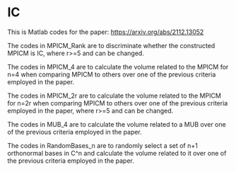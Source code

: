 # IC

This is Matlab codes for the paper: https://arxiv.org/abs/2112.13052

The codes in MPICM_Rank are to discriminate whether the constructed MPICM is IC, where r>=5 and can be changed.

The codes in MPICM_4 are to calculate the volume related to the MPICM for n=4 when comparing MPICM to others over one of the previous criteria employed in the paper.

The codes in MPICM_2r are to calculate the volume related to the MPICM for n=2r when comparing MPICM to others over one of the previous criteria employed in the paper, where r>=5 and can be changed.

The codes in MUB_4 are to calculate the volume related to a MUB over one of the previous criteria employed in the paper.

The codes in RandomBases_n are to randomly select a set of n+1 orthonormal bases in C^n and calculate the volume related to it over one of the previous criteria employed in the paper.
